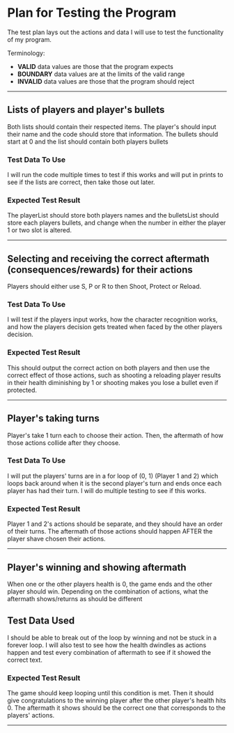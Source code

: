 # Plan for Testing the Program

The test plan lays out the actions and data I will use to test the functionality of my program.

Terminology:

- **VALID** data values are those that the program expects
- **BOUNDARY** data values are at the limits of the valid range
- **INVALID** data values are those that the program should reject

---

## Lists of players and player's bullets

Both lists should contain their respected items. The player's should input their name and the code should store that information. The bullets should start at 0 and the list should contain both players bullets

### Test Data To Use

I will run the code multiple times to test if this works and will put in prints to see if the lists are correct, then take those out later.

### Expected Test Result

The playerList should store both players names and the bulletsList should store each players bullets, and change when the number in either the player 1 or two slot is altered. 

---

## Selecting and receiving the correct aftermath (consequences/rewards) for their actions
Players should either use S, P or R to then Shoot, Protect or Reload. 


### Test Data To Use

I will test if the players input works, how the character recognition works, and how the players decision gets treated when faced by the other players decision.

### Expected Test Result

This should output the correct action on both players and then use the correct effect of those actions, such as shooting a reloading player results in their health diminishing by 1 or shooting makes you lose a bullet even if protected.

--- 

## Player's taking turns

Player's take 1 turn each to choose their action. Then, the aftermath of how those actions collide after they choose.

### Test Data To Use

I will put the players' turns are in a for loop of (0, 1) (Player 1 and 2) which loops back around when it is the second player's turn and ends once each player has had their turn. I will do multiple testing to see if this works.

### Expected Test Result

Player 1 and 2's actions should be separate, and they should have an order of their turns. The aftermath of those actions should happen AFTER the player shave chosen their actions.

---

## Player's winning and showing aftermath

When one or the other players health is 0, the game ends and the other player should win. Depending on the combination of actions, what the aftermath shows/returns as should be different

## Test Data Used

I should be able to break out of the loop by winning and not be stuck in a forever loop. I will also test to see how the health dwindles as actions happen and test every combination of aftermath to see if it showed the correct text.


### Expected Test Result

The game should keep looping until this condition is met. Then it should give congratulations to the winning player after the other player's health hits 0. The aftermath it shows should be the correct one that corresponds to the players' actions.

---




